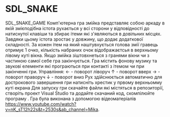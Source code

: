 # SDL_SNAKE
SDL_SNAKE_GAME
Комп'ютерна гра змійка представляє собою аркаду в якій змієподібна істота рухається
у всі сторони у відповідності до натиснутої клавіши та збирає ітеми які з'являються
в довільних місцях. Завдяки цьому істота зростає у довжину, що додає додаткової складності.
За кожен ітем на який наштувхується голова змії гравець отримує 1 очко, кількість набраних очок 
відображаєтсья в верхньому лівому куті вікна. Якщо змійка зіштовхнеться з гранями вікни чи з
частиною самої себе гра закінчується. Гра містить фонову музику та звукові елементи які програються
при контакті з ітемом чи при закінченні гри.
Управління:
 ← - поворот ліворуч
 ↑ - поворот вверх
 → - поворот праворуч
 ↓ - поворот вниз
 Рух здійснюється автоматично
 для дострокового завершення гри натисніть хрестик у првому верхньомму куті екрана
 Для запуску гри скачайте файли які містяться в репозиторії, створіть проект Visual Studio та додайте скачаний код, скомпілюйте програму .
 Гра була виконана з допомогою відеоматеріалів https://www.youtube.com/watch?v=nK_sT12h22s&t=2530s&ab_channel=Mika.
